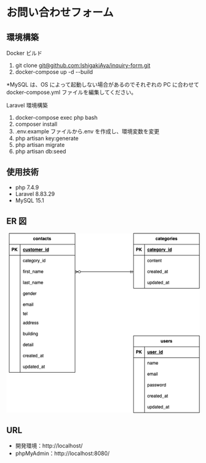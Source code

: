 # お問い合わせフォーム

## 環境構築

Docker ビルド

1. git clone [git@github.com:IshigakiAya/inquiry-form.git](git@github.com:IshigakiAya/inquiry-form.git)
2. docker-compose up -d --build

\*MySQL は、OS によって起動しない場合があるのでそれぞれの PC に合わせて docker-compose.yml ファイルを編集してください。

Laravel 環境構築

1. docker-compose exec php bash
2. composer install
3. .env.example ファイルから.env を作成し、環境変数を変更
4. php artisan key:generate
5. php artisan migrate
6. php artisan db:seed

## 使用技術

-   php 7.4.9
-   Laravel 8.83.29
-   MySQL 15.1

## ER 図

![ER図](../er-diagram.png)

## URL

-   開発環境：http://localhost/
-   phpMyAdmin：http://localhost:8080/

